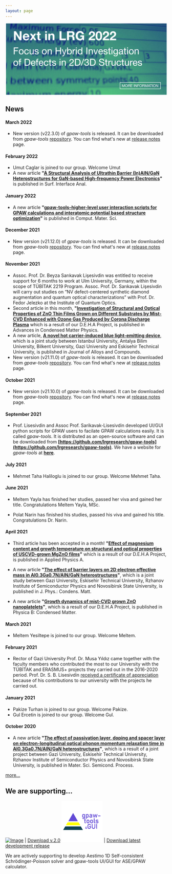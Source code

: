 ```yaml
---
layout: page
---
```

[![LRG Banner](files/next2022-withlink.png)](https://lrgresearch.org/research.html#next-in-lrg)

## News

#### March 2022

* New version (v22.3.0) of *gpaw-tools* is released. It can be downloaded from *gpaw-tools* [repository](https://github.com/lrgresearch/gpaw-tools). You can find what's new at [release notes](https://www.lrgresearch.org/gpaw-tools/releasenotes/#version-2230) page.

#### February 2022

* Umut Caglar is joined to our group. Welcome Umut
* A new article **"[A Structural Analysis of Ultrathin Barrier (In)AlN/GaN Heterostructures for GaN‐based High‐frequency Power Electronics](https://doi.org/10.1002/sia.7067)"** is published in Surf. Interface Anal.

#### January 2022

* A new article **"[gpaw-tools–higher-level user interaction scripts for GPAW calculations and interatomic potential based structure optimization](https://doi.org/10.1016/j.commatsci.2022.111201)"** is published in Comput. Mater. Sci.

#### December 2021

* New version (v21.12.0) of *gpaw-tools* is released. It can be downloaded from *gpaw-tools* [repository](https://github.com/lrgresearch/gpaw-tools). You can find what's new at [release notes](https://www.lrgresearch.org/gpaw-tools/releasenotes/#version-21120) page.

#### November 2021

* Assoc. Prof. Dr. Beyza Sarıkavak Lişesivdin was entitled to receive support for 6 months to work at Ulm University, Germany, within the scope of TÜBİTAK 2219 Program. Assoc. Prof. Dr. Sarıkavak Lişesivdin will carry out studies on “NV defect-centered synthetic diamond augmentation and quantum optical characterizations” with Prof. Dr. Fedor Jelezko at the Institute of Quantum Optics.
* Second article in this month, **"[Investigation of Structural and Optical Properties of ZnO Thin Films Grown on Different Substrates by Mist-CVD Enhanced with Ozone Gas Produced by Corona Discharge Plasma](https://doi.org/10.1155/2021/1130829)** which is a result of our D.E.H.A Project, is published in  Advances in Condensed Matter Physics.
* A new article, **[A novel hot carrier-induced blue light-emitting device](https://doi.org/10.1016/j.jallcom.2021.160511)**, which is a  joint study between  Istanbul University, Antalya Bilim University, Bilkent University, Gazi University and Eskisehir Technical University, is published in Journal of Alloys and Compounds.
* New version (v21.11.0) of *gpaw-tools* is released. It can be downloaded from *gpaw-tools* [repository](https://github.com/lrgresearch/gpaw-tools). You can find what's new at [release notes](https://www.lrgresearch.org/gpaw-tools/releasenotes/#version-21110) page.
 
#### October 2021

* New version (v21.10.0) of *gpaw-tools* is released. It can be downloaded from *gpaw-tools* [repository](https://github.com/lrgresearch/gpaw-tools). You can find what's new at [release notes](https://www.lrgresearch.org/gpaw-tools/releasenotes/#version-21100) page.

#### September 2021

* Prof. Lisesivdin and Assoc Prof. Sarikavak-Lisesivdin developed UI/GUI python scripts for GPAW users to facilate GPAW calculations easily. It is called *gpaw-tools*. It is distributed as an open-source software and can be downloaded from **[https://github.com/lrgresearch/gpaw-tools](https://github.com/lrgresearch/gpaw-tools)**. We have a website for *gpaw-tools* at **[here](https://www.lrgresearch.org/gpaw-tools/)**.

#### July 2021

* Mehmet Taha Haliloglu is joined to our group. Welcome Mehmet Taha.

#### June 2021

* Meltem Yayla has finished her studies, passed her viva and gained her title. Congratulations Meltem Yayla, MSc.

* Polat Narin has finished his studies, passed his viva and gained his title. Congratulations Dr. Narin.

#### April 2021

* Third article has been accepted in a month! **"[Effect of magnesium content and growth temperature on structural and optical properties of USCVD-grown MgZnO films](https://link.springer.com/article/10.1007/s00339-021-04507-8)"** which is a result of our D.E.H.A Project, is published in Applied Physics A.

* A new article **"[The effect of barrier layers on 2D electron effective mass in Al0.3Ga0.7N/AlN/GaN heterostructures](https://doi.org/10.1088/1361-648X/abf8d2)"**, which is a  joint study between Gazi University, Eskisehir Technical University, Rzhanov Institute of Semiconductor Physics and Novosibirsk State University, is published in J. Phys.: Condens. Matt.

* A new article **"[Growth dynamics of mist-CVD grown ZnO nanoplatelets](https://doi.org/10.1016/j.physb.2021.413028)"**, which is a result of our D.E.H.A Project, is published in Physica B: Condensed Matter.

#### March 2021

* Meltem Yesiltepe is joined to our group. Welcome Meltem.

#### February 2021

* Rector of Gazi University Prof. Dr. Musa Yıldız came together with the faculty members who contributed the most to our University with the TÜBİTAK and ERASMUS+ projects they carried out in the 2016-2020 period. Prof. Dr. S. B. Lisesivdin [received a certificate of appreciation](http://gazi.edu.tr/gazi-universitesi/view/GetMainNewsPage/266644/rektorumuz-prof-dr-musa-yildiz-yuruttugu-projelerle-universitemize-katki-saglayan-ogretim-uyeleri) because of his contributions to our university with the projects he carried out.

#### January 2021

* Pakize Turhan is joined to our group. Welcome Pakize.
* Gul Ercetin is joined to our group. Welcome Gul.

#### October 2020

* A new article **"[The effect of passivation layer, doping and spacer layer on electron-longitudinal optical phonon momentum relaxation time in Al0.3Ga0.7N/AlN/GaN heterostructures](https://doi.org/10.1016/j.mssp.2020.105449)"**, which is a result of a joint project between Gazi University, Eskisehir Technical University, Rzhanov Institute of Semiconductor Physics and Novosibirsk State University, is published in Mater. Sci. Semicond. Process.


[more...](newsarchive.md)

## We are supporting...

[![Image](files/aestimosmall.gif)](http://www.aestimosolver.org/) | [Download v.2.0](https://github.com/aestimosolver/aestimo/releases/download/v2.0/aestimo-v.2.0-master.zip)
[![Image](files/gpaw-tools.png)](https://www.lrgresearch.org/gpaw-tools/) | [Download latest development release](https://github.com/lrgresearch/gpaw-tools/archive/refs/heads/main.zip)

We are actively supporting to develop Aestimo 1D Self-consistent Schrödinger-Poisson solver and gpaw-tools UI/GUI for ASE/GPAW calculator.


